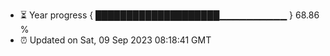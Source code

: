 - ⏳ Year progress { ████████████████████▁▁▁▁▁▁▁▁▁▁ } 68.86 %
- ⏰ Updated on Sat, 09 Sep 2023 08:18:41 GMT

